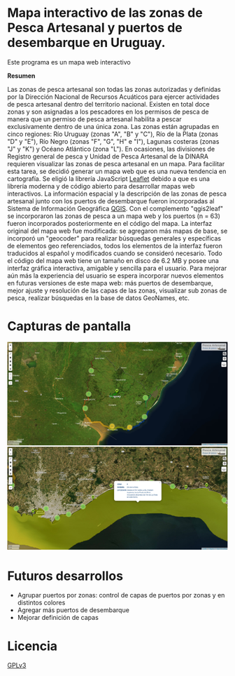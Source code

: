 # Mapa interactivo de las zonas de Pesca Artesanal y puertos de desembarque en Uruguay.

Este programa es un mapa web interactivo

**Resumen**

Las zonas de pesca artesanal son todas las zonas autorizadas y definidas por la Dirección Nacional de Recursos Acuáticos para ejercer actividades de pesca artesanal dentro del territorio nacional. Existen en total doce zonas y son asignadas a los pescadores en los permisos de pesca de manera que un permiso de pesca artesanal habilita a pescar exclusivamente dentro de una única zona. Las zonas están agrupadas en cinco regiones: Río Uruguay (zonas "A", "B" y "C"), Río de la Plata (zonas "D" y "E"), Río Negro (zonas "F", "G", "H" e "I"), Lagunas costeras (zonas "J" y "K") y Océano Atlántico (zona "L"). En ocasiones, las divisiones de Registro general de pesca y Unidad de Pesca Artesanal de la DINARA requieren visualizar las zonas de pesca artesanal en un mapa. Para facilitar esta tarea, se decidió generar un mapa web que es una nueva tendencia en cartografía. Se eligió la librería JavaScript [Leaflet](http://leafletjs.com/ "Leaflet webpage") debido a que es una librería moderna y de código abierto para desarrollar mapas web interactivos. La información espacial y la descripción de las zonas de pesca artesanal junto con los puertos de desembarque fueron incorporadas al Sistema de Información Geográfica [QGIS](http://www.qgis.org "QGIS webpage"). Con el complemento "qgis2leaf" se incorporaron las zonas de pesca a un mapa web y los puertos (n = 63) fueron incorporados posteriormente en el código del mapa. La interfaz original del mapa web fue modificada: se agregaron más mapas de base, se incorporó un "geocoder" para realizar búsquedas generales y específicas de elementos geo referenciados, todos los elementos de la interfaz fueron traducidos al español y modificados cuando se consideró necesario. Todo el código del mapa web tiene un tamaño en disco de 6.2 MB y posee una interfaz gráfica interactiva, amigable y sencilla para el usuario. Para mejorar aún más la experiencia del usuario se espera incorporar nuevos elementos en futuras versiones de este mapa web: más puertos de desembarque, mejor ajuste y resolución de las capas de las zonas, visualizar sub zonas de pesca, realizar búsquedas en la base de datos GeoNames, etc.

# Capturas de pantalla
![Image](https://raw.githubusercontent.com/guzmanlopez/Zonas-Pesca-Artesanal/master/screenshots/screenshot01.png)
![Image](https://raw.githubusercontent.com/guzmanlopez/Zonas-Pesca-Artesanal/master/screenshots/screenshot02.png)

# Futuros desarrollos

* Agrupar puertos por zonas: control de capas de puertos por zonas y en distintos colores
* Agregar más puertos de desembarque
* Mejorar definición de capas

# Licencia
[GPLv3](LICENSE.txt)
